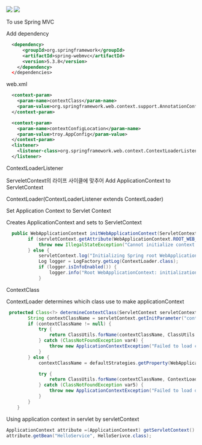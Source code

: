 

<img src=https://stargatex.files.wordpress.com/2015/12/springmvcrequestlifecycle.jpg>
<img src=https://blog.kakaocdn.net/dn/MRXX3/btqK7014LOZ/wMKgG9RVkdZR7Ag5nD4wh0/img.png>




To use Spring MVC

Add dependency 
```xml
  <dependency>
      <groupId>org.springframework</groupId>
      <artifactId>spring-webmvc</artifactId>
      <version>5.3.8</version>
    </dependency>
  </dependencies>
```


web.xml
```xml
  <context-param>
    <param-name>contextClass</param-name>
    <param-value>org.springframework.web.context.support.AnnotationConfigWebApplicationContext</param-value>
  </context-param>

  <context-param>
    <param-name>contextConfigLocation</param-name>
    <param-value>troy.AppConfig</param-value>
  </context-param>
  <listener>
    <listener-class>org.springframework.web.context.ContextLoaderListener</listener-class>
  </listener>
```

ContextLoaderListener 

ServeletContext의 라이프 사이클에 맞추어 Add ApplicationContext to ServletContext

ContextLoader(ContextLoaderListener extends ContextLoader)

Set Application Context to Servlet Context

Creates ApplicationContext and sets to ServletContext

```java
  public WebApplicationContext initWebApplicationContext(ServletContext servletContext) {
        if (servletContext.getAttribute(WebApplicationContext.ROOT_WEB_APPLICATION_CONTEXT_ATTRIBUTE) != null) {
            throw new IllegalStateException("Cannot initialize context because there is already a root application context present - check whether you have multiple ContextLoader* definitions in your web.xml!");
        } else {
            servletContext.log("Initializing Spring root WebApplicationContext");
            Log logger = LogFactory.getLog(ContextLoader.class);
            if (logger.isInfoEnabled()) {
                logger.info("Root WebApplicationContext: initialization started");
            }

```


ContextClass 

ContextLoader determines whicih class use to make applicationContext
```java
 protected Class<?> determineContextClass(ServletContext servletContext) {
        String contextClassName = servletContext.getInitParameter("contextClass");
        if (contextClassName != null) {
            try {
                return ClassUtils.forName(contextClassName, ClassUtils.getDefaultClassLoader());
            } catch (ClassNotFoundException var4) {
                throw new ApplicationContextException("Failed to load custom context class [" + contextClassName + "]", var4);
            }
        } else {
            contextClassName = defaultStrategies.getProperty(WebApplicationContext.class.getName());

            try {
                return ClassUtils.forName(contextClassName, ContextLoader.class.getClassLoader());
            } catch (ClassNotFoundException var5) {
                throw new ApplicationContextException("Failed to load default context class [" + contextClassName + "]", var5);
            }
        }
    }
```


Using application context in servlet by servletContext
```java
ApplicationContext attribute =(ApplicationContext) getServletContext().getAttribute(WebApplicationContext.ROOT_WEB_APPLICATION_CONTEXT_ATTRIBUTE); 
attribute.getBean("HelloService", HelloSerivce.class);
```


